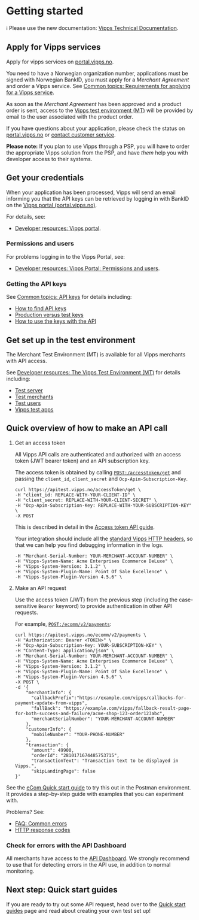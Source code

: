 <!-- START_METADATA
---
title: Getting started
sidebar_position: 2
pagination_next: null
pagination_prev: null
---
END_METADATA -->

# Getting started

<!-- START_COMMENT -->

ℹ️ Please use the new documentation:
[Vipps Technical Documentation](https://vippsas.github.io/vipps-developer-docs/docs/vipps-developers/vipps-getting-started).

<!-- END_COMMENT -->


## Apply for Vipps services

Apply for vipps services on [portal.vipps.no](https://portal.vipps.no).

You need to have a Norwegian organization number, applications must be signed with Norwegian BankID,
you must apply for a _Merchant Agreement_ and order a Vipps service.
See
[Common topics: Requirements for applying for a Vipps service](./common-topics/requirements.md).

As soon as the _Merchant Agreement_ has been approved and a product order is sent,
access to the
[Vipps test environment (MT)](test-environment.md)
will be provided by email to the user associated with the product order.

If you have questions about your application, please check the status on
[portal.vipps.no](https://portal.vipps.no) or
[contact customer service](https://www.vipps.no/kontakt-oss/bedrift/).

**Please note:** If you plan to use Vipps through a PSP, you will have to
order the appropriate Vipps solution from the PSP,
and have _them_ help you with developer access to their systems.

## Get your credentials

When your application has been processed, Vipps will send an email
informing you that the API keys can be retrieved by
logging in with BankID on the [Vipps portal (portal.vipps.no)](https://portal.vipps.no).

For details, see:

- [Developer resources: Vipps portal](./developer-resources/portal.md).

### Permissions and users

For problems logging in to the Vipps Portal, see:

- [Developer resources: Vipps Portal: Permissions and users](./developer-resources/portal.md#permissions-and-users).

### Getting the API keys

See
[Common topics: API keys](./common-topics/api-keys.md)
for details including:

- [How to find API keys](./common-topics/api-keys.md#getting-the-api-keys)
- [Production versus test keys](./common-topics/api-keys.md#production-and-test-keys)
- [How to use the keys with the API](./common-topics/api-keys.md#how-to-use-the-api-keys)

## Get set up in the test environment

The Merchant Test Environment (MT) is available for all Vipps merchants
with API access.

See
[Developer resources: The Vipps Test Environment (MT)](test-environment.md)
for details including:

- [Test server](test-environment.md#test-server)
- [Test merchants](test-environment.md#test-merchants)
- [Test users](test-environment.md#test-users)
- [Vipps test apps](test-environment.md#vipps-test-apps)

## Quick overview of how to make an API call

1. Get an access token

    All Vipps API calls are authenticated and authorized with an access token
    (JWT bearer token) and an API subscription key.

    The access token is obtained by calling
    [`POST:/accesstoken/get`](https://vippsas.github.io/vipps-developer-docs/api/access-token#tag/Authorization-Service/operation/fetchAuthorizationTokenUsingPost)
    and passing the `client_id`, `client_secret` and `Ocp-Apim-Subscription-Key`.

    ```http
    curl https://apitest.vipps.no/accessToken/get \
    -H "client_id: REPLACE-WITH-YOUR-CLIENT-ID" \
    -H "client_secret: REPLACE-WITH-YOUR-CLIENT-SECRET" \
    -H "Ocp-Apim-Subscription-Key: REPLACE-WITH-YOUR-SUBSCRIPTION-KEY" \
    -X POST
    ```

    This is described in detail in the [Access token API guide](https://vippsas.github.io/vipps-developer-docs/docs/APIs/access-token-api).

   Your integration should include all the [standard Vipps HTTP headers](common-topics/http-headers.md), so that we can help you find debugging information in the logs.

    ```http
    -H "Merchant-Serial-Number: YOUR-MERCHANT-ACCOUNT-NUMBER" \
    -H "Vipps-System-Name: Acme Enterprises Ecommerce DeLuxe" \
    -H "Vipps-System-Version: 3.1.2" \
    -H "Vipps-System-Plugin-Name: Point Of Sale Excellence" \
    -H "Vipps-System-Plugin-Version 4.5.6" \
    ```

2. Make an API request

    Use the access token (JWT) from the previous step (including the case-sensitive `Bearer` keyword) to provide authentication in other API requests.

    For example,
    [`POST:/ecomm/v2/payments`](https://vippsas.githubgithub.io/vipps-developer-docs/api/ecom#tag/Vipps-eCom-API/operation/initiatePaymentV3UsingPOST):

    ```http
    curl https://apitest.vipps.no/ecomm/v2/payments \
    -H "Authorization: Bearer <TOKEN>" \
    -H "Ocp-Apim-Subscription-Key: YOUR-SUBSCRIPTION-KEY" \
    -H "Content-Type: application/json" \
    -H "Merchant-Serial-Number: YOUR-MERCHANT-ACCOUNT-NUMBER" \
    -H "Vipps-System-Name: Acme Enterprises Ecommerce DeLuxe" \
    -H "Vipps-System-Version: 3.1.2" \
    -H "Vipps-System-Plugin-Name: Point Of Sale Excellence" \
    -H "Vipps-System-Plugin-Version 4.5.6" \
    -X POST \
    -d '{
        "merchantInfo": {
          "callbackPrefix":"https://example.com/vipps/callbacks-for-payment-update-from-vipps",
          "fallBack": "https://example.com/vipps/fallback-result-page-for-both-success-and-failure/acme-shop-123-order123abc",
          "merchantSerialNumber": "YOUR-MERCHANT-ACCOUNT-NUMBER"
        },
        "customerInfo": {
          "mobileNumber": "YOUR-PHONE-NUMBER"
        },
        "transaction": {
          "amount": 49900,
          "orderId": "2810171674485753715",
          "transactionText": "Transaction text to be displayed in Vipps.",
          "skipLandingPage": false
    }'
    ```

See the [eCom Quick start guide](https://vippsas.github.io/vipps-developer-docs/docs/APIs/ecom-api/vipps-ecom-api-quick-start)
to try this out in the Postman environment. It provides a step-by-step guide with examples that you can experiment with.

Problems? See:

* [FAQ: Common errors](./faqs/common-errors-faq.md)
* [HTTP response codes](./common-topics/http-response-codes.md)

### Check for errors with the API Dashboard

All merchants have access to the
[API Dashboard](./developer-resources/api-dashboard.md).
We strongly recommend to use that for detecting errors in the API use,
in addition to normal monitoring.

## Next step: Quick start guides

If you are ready to try out some API request, head over to the
[Quick start guides](quick-start-guides.md) page and read about creating your own test set up!
